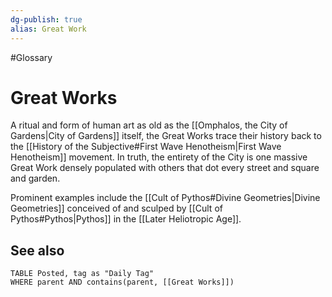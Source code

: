 ```yaml
---
dg-publish: true
alias: Great Work
---
```

#Glossary 
# Great Works

A ritual and form of human art as old as the [[Omphalos, the City of Gardens|City of Gardens]] itself, the Great Works trace their history back to the [[History of the Subjective#First Wave Henotheism|First Wave Henotheism]] movement. In truth, the entirety of the City is one massive Great Work densely populated with others that dot every street and square and garden.

Prominent examples include the [[Cult of Pythos#Divine Geometries|Divine Geometries]] conceived of and sculped by [[Cult of Pythos#Pythos|Pythos]] in the [[Later Heliotropic Age]].

## See also
```dataview
TABLE Posted, tag as "Daily Tag"
WHERE parent AND contains(parent, [[Great Works]])
```
